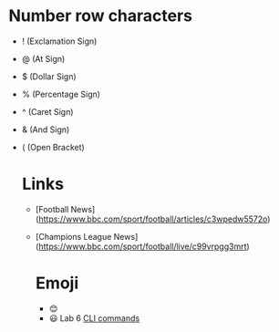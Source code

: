 # Number row characters
- ! (Exclamation Sign)
- @ (At Sign)
- $ (Dollar Sign)
- % (Percentage Sign)
- ^ (Caret Sign)
- & (And Sign)
- ( (Open Bracket)

  # Links
  - [Football News] (https://www.bbc.com/sport/football/articles/c3wpedw5572o)
  - [Champions League News] (https://www.bbc.com/sport/football/live/c99vrpgg3mrt)
 
    # Emoji
    - :blush:
    - :smiley:
  Lab 6
[CLI commands](docs/cli.md)